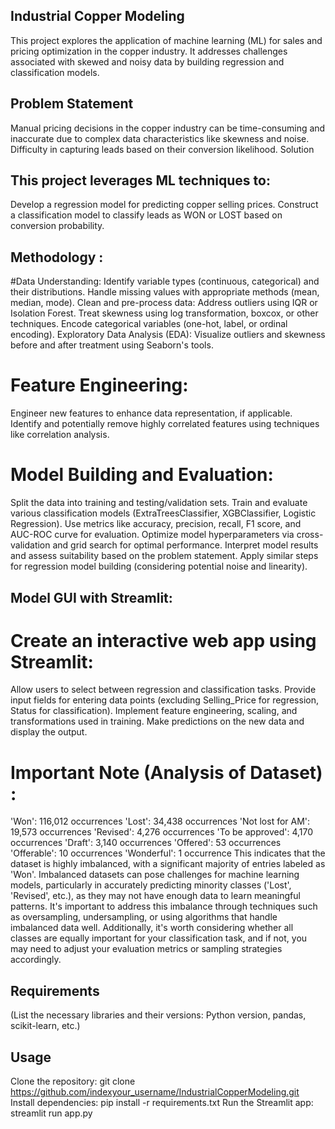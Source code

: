 ## Industrial Copper Modeling
This project explores the application of machine learning (ML) for sales and pricing optimization in the copper industry. It addresses challenges associated with skewed and noisy data by building regression and classification models.

## Problem Statement
Manual pricing decisions in the copper industry can be time-consuming and inaccurate due to complex data characteristics like skewness and noise.
Difficulty in capturing leads based on their conversion likelihood.
Solution

## This project leverages ML techniques to:
Develop a regression model for predicting copper selling prices.
Construct a classification model to classify leads as WON or LOST based on conversion probability.

## Methodology : 
#Data Understanding:
Identify variable types (continuous, categorical) and their distributions.
Handle missing values with appropriate methods (mean, median, mode).
Clean and pre-process data:
Address outliers using IQR or Isolation Forest.
Treat skewness using log transformation, boxcox, or other techniques.
Encode categorical variables (one-hot, label, or ordinal encoding).
Exploratory Data Analysis (EDA):
Visualize outliers and skewness before and after treatment using Seaborn's tools.

# Feature Engineering:
Engineer new features to enhance data representation, if applicable.
Identify and potentially remove highly correlated features using techniques like correlation analysis.

# Model Building and Evaluation:
Split the data into training and testing/validation sets.
Train and evaluate various classification models (ExtraTreesClassifier, XGBClassifier, Logistic Regression).
Use metrics like accuracy, precision, recall, F1 score, and AUC-ROC curve for evaluation.
Optimize model hyperparameters via cross-validation and grid search for optimal performance.
Interpret model results and assess suitability based on the problem statement.
Apply similar steps for regression model building (considering potential noise and linearity).

## Model GUI with Streamlit:
# Create an interactive web app using Streamlit:
Allow users to select between regression and classification tasks.
Provide input fields for entering data points (excluding Selling_Price for regression, Status for classification).
Implement feature engineering, scaling, and transformations used in training.
Make predictions on the new data and display the output.

# Important Note (Analysis of Dataset) :
'Won': 116,012 occurrences
'Lost': 34,438 occurrences
'Not lost for AM': 19,573 occurrences
'Revised': 4,276 occurrences
'To be approved': 4,170 occurrences
'Draft': 3,140 occurrences
'Offered': 53 occurrences
'Offerable': 10 occurrences
'Wonderful': 1 occurrence
This indicates that the dataset is highly imbalanced, with a significant majority of entries labeled as 'Won'. Imbalanced datasets can pose challenges for machine learning models, particularly in accurately predicting minority classes ('Lost', 'Revised', etc.), as they may not have enough data to learn meaningful patterns. It's important to address this imbalance through techniques such as oversampling, undersampling, or using algorithms that handle imbalanced data well. Additionally, it's worth considering whether all classes are equally important for your classification task, and if not, you may need to adjust your evaluation metrics or sampling strategies accordingly.

## Requirements
(List the necessary libraries and their versions: Python version, pandas, scikit-learn, etc.)

## Usage
Clone the repository: git clone https://github.com/indexyour_username/IndustrialCopperModeling.git
Install dependencies: pip install -r requirements.txt
Run the Streamlit app: streamlit run app.py
